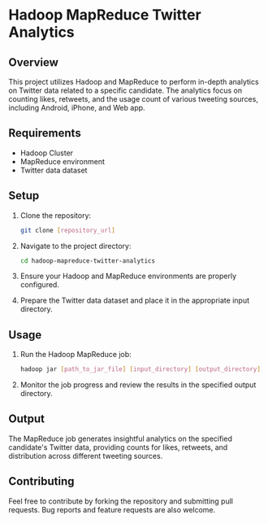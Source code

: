 # Hadoop MapReduce Twitter Analytics

## Overview

This project utilizes Hadoop and MapReduce to perform in-depth analytics on Twitter data related to a specific candidate. The analytics focus on counting likes, retweets, and the usage count of various tweeting sources, including Android, iPhone, and Web app.

## Requirements

- Hadoop Cluster
- MapReduce environment
- Twitter data dataset

## Setup

1. Clone the repository:
   ```bash
   git clone [repository_url]
   ```

2. Navigate to the project directory:
   ```bash
   cd hadoop-mapreduce-twitter-analytics
   ```

3. Ensure your Hadoop and MapReduce environments are properly configured.

4. Prepare the Twitter data dataset and place it in the appropriate input directory.

## Usage

1. Run the Hadoop MapReduce job:
   ```bash
   hadoop jar [path_to_jar_file] [input_directory] [output_directory]
   ```

2. Monitor the job progress and review the results in the specified output directory.

## Output

The MapReduce job generates insightful analytics on the specified candidate's Twitter data, providing counts for likes, retweets, and distribution across different tweeting sources.

## Contributing

Feel free to contribute by forking the repository and submitting pull requests. Bug reports and feature requests are also welcome.

